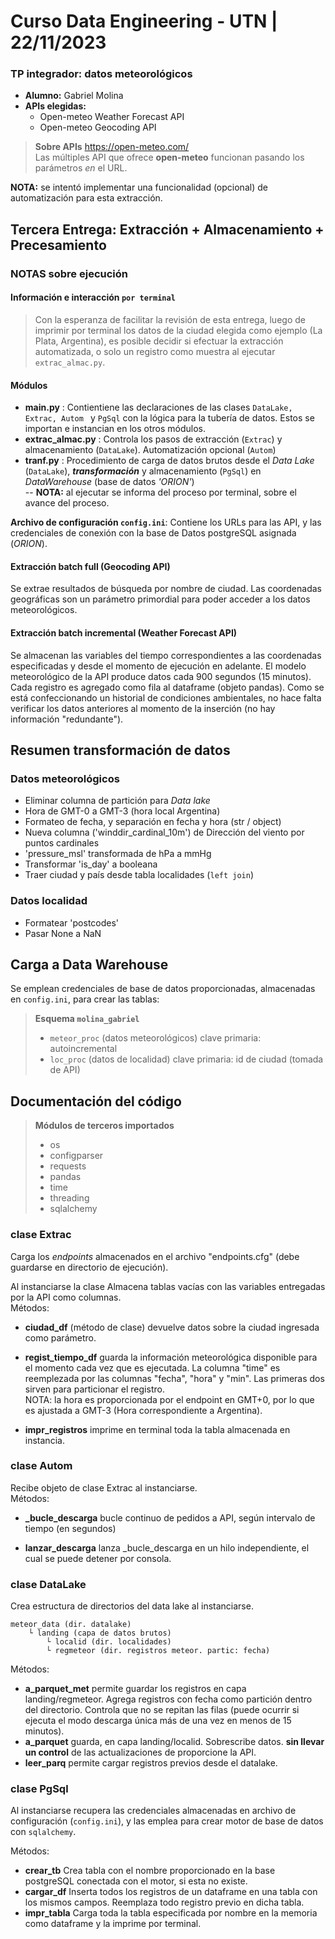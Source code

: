 # Curso Data Engineering - UTN | 22/11/2023
### TP integrador: datos meteorológicos ###

- **Alumno:** Gabriel Molina  
- **APIs elegidas:** 
    - Open-meteo Weather Forecast API
    - Open-meteo Geocoding API

> **Sobre APIs** https://open-meteo.com/  
> Las múltiples API que ofrece **open-meteo** funcionan pasando los parámetros *en* el URL.

**NOTA:** se intentó implementar una funcionalidad (opcional) de automatización para esta extracción.

## Tercera Entrega: Extracción + Almacenamiento + **Precesamiento**
### NOTAS sobre ejecución

#### Información e interacción `por terminal`
> Con la esperanza de facilitar la revisión de esta entrega, luego de imprimir por terminal los datos de la ciudad elegida como ejemplo (La Plata, Argentina), es posible decidir  si efectuar la extracción automatizada, o solo un registro como muestra al ejecutar `extrac_almac.py`.

#### Módulos
- **main.py** : Contientiene las declaraciones de las clases `DataLake, Extrac, Autom ` y `PgSql` con la lógica para la tubería de datos. Estos se importan e instancian en los otros módulos.
- **extrac_almac.py** : Controla los pasos de extracción (`Extrac`) y almacenamiento (`DataLake`). Automatización opcional (`Autom`)
- **tranf.py** : Procedimiento de carga de datos brutos desde el *Data Lake* (`DataLake`), ***transformación*** y almacenamiento (`PgSql`) en *DataWarehouse* (base de datos _'ORION'_)  
 -- **NOTA:** al ejecutar se informa del proceso por terminal, sobre el avance del proceso.

   
**Archivo de configuración `config.ini`**: Contiene los URLs para las API, y las credenciales de conexión con la base de Datos postgreSQL asignada (_ORION_).

#### Extracción batch full (Geocoding API)

Se extrae resultados de búsqueda por nombre de ciudad. Las coordenadas geográficas son un parámetro primordial para poder acceder a los datos meteorológicos.

#### Extracción batch incremental (Weather Forecast API)

Se almacenan las variables del tiempo correspondientes a las coordenadas especificadas y desde el momento de ejecución en adelante. El modelo meteorológico de la API produce datos cada 900 segundos (15 minutos). Cada registro es agregado como fila al dataframe (objeto pandas). Como se está confeccionando un historial de condiciones ambientales, no hace falta verificar los datos anteriores al momento de la inserción (no hay información "redundante").

## Resumen transformación de datos

### Datos meteorológicos
- Eliminar columna de partición para _Data lake_
- Hora de GMT-0 a GMT-3 (hora local Argentina)
- Formateo de fecha, y separación en fecha y hora (str / object)
- Nueva columna ('winddir_cardinal_10m') de Dirección del viento por puntos cardinales
- 'pressure_msl' transformada de hPa a mmHg
- Transformar 'is_day' a booleana
- Traer ciudad y país desde tabla localidades (`left join`)

### Datos localidad
- Formatear 'postcodes'
- Pasar None a NaN

## Carga a Data Warehouse
Se emplean credenciales de base de datos proporcionadas, almacenadas en `config.ini`, para crear las tablas:
> **Esquema `molina_gabriel`**
> - `meteor_proc` (datos meteorológicos) clave primaria: autoincremental  
> - `loc_proc` (datos de localidad) clave primaria: id de ciudad (tomada de API)

## Documentación del código
> **Módulos de terceros importados**
> - os  
> - configparser  
> - requests
> - pandas
> - time
> - threading
> - sqlalchemy

### clase Extrac
Carga los *endpoints* almacenados en el archivo "endpoints.cfg" (debe guardarse en directorio de ejecución).

Al instanciarse la clase Almacena tablas vacías con las variables entregadas por la API como columnas.  
Métodos:  
- **ciudad_df** (método de clase) devuelve datos sobre la ciudad ingresada como parámetro.

- **regist_tiempo_df** guarda la información meteorológica disponible para el momento cada vez que es ejecutada. La columna "time" es reemplezada por las columnas "fecha", "hora" y "min". Las primeras dos sirven para particionar el registro.  
NOTA: la hora es proporcionada por el endpoint en GMT+0, por lo que es ajustada a GMT-3 (Hora correspondiente a Argentina).
- **impr_registros** imprime en terminal toda la tabla almacenada en instancia.  

### clase Autom
Recibe objeto de clase Extrac al instanciarse.  
Métodos:  
- **_bucle_descarga** bucle continuo de pedidos a API, según intervalo de tiempo (en segundos)

- **lanzar_descarga** lanza _bucle_descarga en un hilo independiente, el cual se puede detener por consola.

### clase DataLake
Crea estructura de directorios del data lake al instanciarse.

    meteor_data (dir. datalake)
        └ landing (capa de datos brutos)
            └ localid (dir. localidades)
            └ regmeteor (dir. registros meteor. partic: fecha)

Métodos:  
- **a_parquet_met** permite guardar los registros en capa landing/regmeteor. Agrega registros con fecha como partición dentro del directorio. Controla que no se repitan las filas (puede ocurrir si ejecuta el modo descarga única más de una vez en menos de 15 minutos).
- **a_parquet** guarda, en capa landing/localid. Sobrescribe datos. **sin llevar un control** de las actualizaciones de proporcione la API.
- **leer_parq** permite cargar registros previos desde el datalake.

### clase PgSql
Al instanciarse recupera las credenciales almacenadas en archivo de configuración (`config.ini`), y las emplea para crear motor de base de datos con `sqlalchemy`.

Métodos:
- **crear_tb** Crea tabla con el nombre proporcionado en la base postgreSQL conectada con el motor, si esta no existe.
- **cargar_df** Inserta todos los registros de un dataframe en una tabla con los mismos campos. Reemplaza todo registro previo en dicha tabla.
- **impr_tabla** Carga toda la tabla especificada por nombre en la memoria como dataframe y la imprime por terminal.

